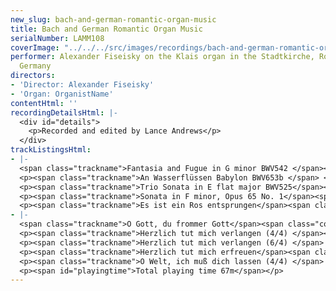 ```yaml
---
new_slug: bach-and-german-romantic-organ-music
title: Bach and German Romantic Organ Music
serialNumber: LAMM108
coverImage: "../../../src/images/recordings/bach-and-german-romantic-organ-music.jpg"
performer: Alexander Fiseisky on the Klais organ in the Stadtkirche, Rotenburg/Wümme,
  Germany
directors:
- 'Director: Alexander Fiseisky'
- 'Organ: OrganistName'
contentHtml: ''
recordingDetailsHtml: |-
  <div id="details">
    <p>Recorded and edited by Lance Andrews</p>
  </div>
trackListingsHtml:
- |-
  <span class="trackname">Fantasia and Fugue in G minor BWV542 </span><span class="composer">J S Bach</span>
  <p><span class="trackname">An Wasserflüssen Babylon BWV653b </span> <span class="composer">J S Bach</span></p>
  <p><span class="trackname">Trio Sonata in E flat major BWV525</span><span class="composer"> J S Bach</span></p>
  <p><span class="trackname">Sonata in F minor, Opus 65 No. 1</span><span class="composer"> F Mendelssohn</span></p>
  <p><span class="trackname">Es ist ein Ros entsprungen</span><span class="composer"> J Brahms</span></p>
- |-
  <span class="trackname">O Gott, du frommer Gott</span><span class="composer"> J Brahms</span>
  <p><span class="trackname">Herzlich tut mich verlangen (4/4) </span><span class="composer">J Brahms</span></p>
  <p><span class="trackname">Herzlich tut mich verlangen (6/4) </span> <span class="composer">J Brahms</span></p>
  <p><span class="trackname">Herzlich tut mich erfreuen</span><span class="composer"> J Brahms</span></p>
  <p><span class="trackname">O Welt, ich muß dich lassen (4/4) </span> <span class="composer">J Brahms</span></p>
  <p><span id="playingtime">Total playing time 67m</span></p>
---
```


